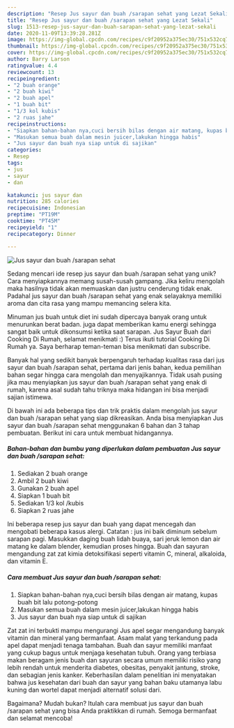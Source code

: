 ```yaml
---
description: "Resep Jus sayur dan buah /sarapan sehat yang Lezat Sekali"
title: "Resep Jus sayur dan buah /sarapan sehat yang Lezat Sekali"
slug: 1513-resep-jus-sayur-dan-buah-sarapan-sehat-yang-lezat-sekali
date: 2020-11-09T13:39:28.281Z
image: https://img-global.cpcdn.com/recipes/c9f20952a375ec30/751x532cq70/jus-sayur-dan-buah-sarapan-sehat-foto-resep-utama.jpg
thumbnail: https://img-global.cpcdn.com/recipes/c9f20952a375ec30/751x532cq70/jus-sayur-dan-buah-sarapan-sehat-foto-resep-utama.jpg
cover: https://img-global.cpcdn.com/recipes/c9f20952a375ec30/751x532cq70/jus-sayur-dan-buah-sarapan-sehat-foto-resep-utama.jpg
author: Barry Larson
ratingvalue: 4.4
reviewcount: 13
recipeingredient:
- "2 buah orange"
- "2 buah kiwi"
- "2 buah apel"
- "1 buah bit"
- "1/3 kol kubis"
- "2 ruas jahe"
recipeinstructions:
- "Siapkan bahan-bahan nya,cuci bersih bilas dengan air matang, kupas buah bit lalu potong-potong"
- "Masukan semua buah dalam mesin juicer,lakukan hingga habis"
- "Jus sayur dan buah nya siap untuk di sajikan"
categories:
- Resep
tags:
- jus
- sayur
- dan

katakunci: jus sayur dan 
nutrition: 285 calories
recipecuisine: Indonesian
preptime: "PT19M"
cooktime: "PT45M"
recipeyield: "1"
recipecategory: Dinner

---
```



![Jus sayur dan buah /sarapan sehat](https://img-global.cpcdn.com/recipes/c9f20952a375ec30/751x532cq70/jus-sayur-dan-buah-sarapan-sehat-foto-resep-utama.jpg)

Sedang mencari ide resep jus sayur dan buah /sarapan sehat yang unik? Cara menyiapkannya memang susah-susah gampang. Jika keliru mengolah maka hasilnya tidak akan memuaskan dan justru cenderung tidak enak. Padahal jus sayur dan buah /sarapan sehat yang enak selayaknya memiliki aroma dan cita rasa yang mampu memancing selera kita.

Minuman jus buah untuk diet ini sudah dipercaya banyak orang untuk menurunkan berat badan. juga dapat memberikan kamu energi sehingga sangat baik untuk dikonsumsi ketika saat sarapan. Jus Sayur Buah dari Cooking Di Rumah, selamat menikmati :) Terus ikuti tutorial Cooking Di Rumah ya. Saya berharap teman-teman bisa menikmati dan subscribe.

Banyak hal yang sedikit banyak berpengaruh terhadap kualitas rasa dari jus sayur dan buah /sarapan sehat, pertama dari jenis bahan, kedua pemilihan bahan segar hingga cara mengolah dan menyajikannya. Tidak usah pusing jika mau menyiapkan jus sayur dan buah /sarapan sehat yang enak di rumah, karena asal sudah tahu triknya maka hidangan ini bisa menjadi sajian istimewa.


Di bawah ini ada beberapa tips dan trik praktis dalam mengolah jus sayur dan buah /sarapan sehat yang siap dikreasikan. Anda bisa menyiapkan Jus sayur dan buah /sarapan sehat menggunakan 6 bahan dan 3 tahap pembuatan. Berikut ini cara untuk membuat hidangannya.

<!--inarticleads1-->

##### Bahan-bahan dan bumbu yang diperlukan dalam pembuatan Jus sayur dan buah /sarapan sehat:

1. Sediakan 2 buah orange
1. Ambil 2 buah kiwi
1. Gunakan 2 buah apel
1. Siapkan 1 buah bit
1. Sediakan 1/3 kol /kubis
1. Siapkan 2 ruas jahe


Ini beberapa resep jus sayur dan buah yang dapat mencegah dan mengobati beberapa kasus alergi. Catatan : jus ini baik diminum sebelum sarapan pagi. Masukkan daging buah lidah buaya, sari jeruk lemon dan air matang ke dalam blender, kemudian proses hingga. Buah dan sayuran mengandung zat zat kimia detoksifikasi seperti vitamin C, mineral, alkaloida, dan vitamin E. 

<!--inarticleads2-->

##### Cara membuat Jus sayur dan buah /sarapan sehat:

1. Siapkan bahan-bahan nya,cuci bersih bilas dengan air matang, kupas buah bit lalu potong-potong
1. Masukan semua buah dalam mesin juicer,lakukan hingga habis
1. Jus sayur dan buah nya siap untuk di sajikan


Zat zat ini terbukti mampu mengurangi Jus apel segar mengandung banyak vitamin dan mineral yang bermanfaat. Asam malat yang terkandung pada apel dapat menjadi tenaga tambahan. Buah dan sayur memiliki manfaat yang cukup bagus untuk menjaga kesehatan tubuh. Orang yang terbiasa makan beragam jenis buah dan sayuran secara umum memiliki risiko yang lebih rendah untuk menderita diabetes, obesitas, penyakit jantung, stroke, dan sebagian jenis kanker. Keberhasilan dalam penelitian ini menyatakan bahwa jus kesehatan dari buah dan sayur yang bahan baku utamanya labu kuning dan wortel dapat menjadi alternatif solusi dari. 

Bagaimana? Mudah bukan? Itulah cara membuat jus sayur dan buah /sarapan sehat yang bisa Anda praktikkan di rumah. Semoga bermanfaat dan selamat mencoba!
